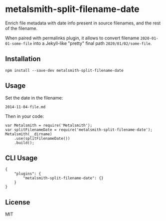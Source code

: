 metalsmith-split-filename-date
====

Enrich file metadata with date info present in source filenames,
and the rest of the filename.

When paired with permalinks plugin, it allows to convert filename
`2020-01-01-some-file` into a Jekyll-like "pretty" final path
`2020/01/02/some-file`.

Installation
----

`npm install --save-dev metalsmith-split-filename-date`

Usage
----

Set the date in the filename:

    2014-11-04-file.md

Then in your code:

    var Metalsmith = require('Metalsmith');
    var splitFilenameDate = require('metalsmith-split-filename-date');
    Metalsmith(__dirname)
        .use(splitFilenameDate())
        .build();

CLI Usage
----

    {
        "plugins": {
            "metalsmith-split-filename-date": {}
        }
    }


License
----

MIT
